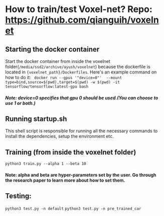 # How to train/test Voxel-net? Repo: https://github.com/qianguih/voxelnet
## Starting the docker container
Start the docker container from inside the voxelnet folder(`/media/ssd2/archive/ayush/voxelnet`) because the dockerfile is located in `{voxelnet_path}/Dockerfiles`. Here's an example command on how to do it:
``` docker run --gpus '"device=0"'  --mount type=bind,source=$(pwd),target=$(pwd) -w $(pwd) -it tensorflow/tensorflow:latest-gpu bash```
##### Note: device=0 specifies that gpu 0 should be used.(You can choose to use 1 or both.)

## Running startup.sh
This shell script is responsible for running all the necessary commands to install the dependencies, setup the environment etc.

## Training (from inside the voxelnet folder)
```python3 train.py --alpha 1 --beta 10```
#### Note: alpha and beta are hyper-parameters set by the user. Go through the research paper to learn more about how to set them. 

## Testing:
``` python3 test.py -n default ``` 
``` python3 test.py -n pre_trained_car ```
